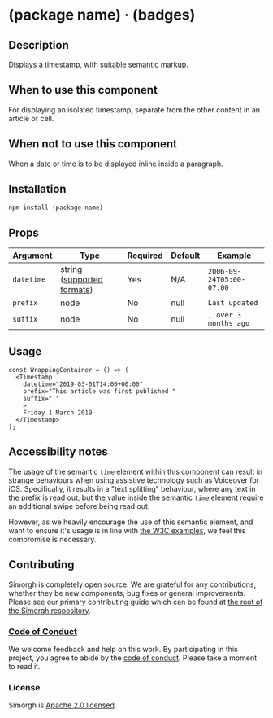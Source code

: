 <!-- Please remove all references to Simorgh from this when moving the Timestamp component to Psammead! -->
# (package name) &middot; (badges)

## Description
Displays a timestamp, with suitable semantic markup.

## When to use this component
For displaying an isolated timestamp, separate from the other content in an article or cell.

## When not to use this component
When a date or time is to be displayed inline inside a paragraph.

## Installation
`npm install (package-name)`

## Props

| Argument   | Type   | Required | Default | Example                  |
|------------|--------|----------|---------|--------------------------|
| `datetime` | string ([supported formats](https://developer.mozilla.org/en-US/docs/Web/HTML/Element/time#Valid_datetime_Values)) | Yes      | N/A     | `2006-09-24T05:00-07:00` |
| `prefix`   | node   | No       | null    | `Last updated `          |
| `suffix`   | node   | No       | null    | `, over 3 months ago`    |

## Usage
```
const WrappingContainer = () => (
  <Timestamp
    datetime="2019-03-01T14:00+00:00"
    prefix="This article was first published "
    suffix="."
    >
    Friday 1 March 2019
  </Timestamp>
);
```

## Accessibility notes
The usage of the semantic `time` element within this component can result in strange behaviours when using assistive technology such as Voiceover for iOS. Specifically, it results in a "text splitting" behaviour, where any text in the prefix is read out, but the value inside the semantic `time` element require an additional swipe before being read out.

However, as we heavily encourage the use of this semantic element, and want to ensure it's usage is in line with [the W3C examples](https://www.w3.org/TR/html51/textlevel-semantics.html#the-time-element), we feel this compromise is necessary.

<!-- ## Roadmap
(what we have planned for this component) -->

<!-- ## Additional notes
(link to any relevant ADRs) -->

## Contributing

Simorgh is completely open source. We are grateful for any contributions, whether they be new components, bug fixes or general improvements. Please see our primary contributing guide which can be found at [the root of the Simorgh respository](https://github.com/bbc/simorgh/blob/latest/CONTRIBUTING.md).

### [Code of Conduct](https://github.com/bbc/simorgh/blob/latest/CODE_OF_CONDUCT.md)

We welcome feedback and help on this work. By participating in this project, you agree to abide by the [code of conduct](https://github.com/bbc/simorgh/blob/latest/CODE_OF_CONDUCT.md). Please take a moment to read it.

### License

Simorgh is [Apache 2.0 licensed](https://github.com/bbc/simorgh/blob/latest/LICENSE).
